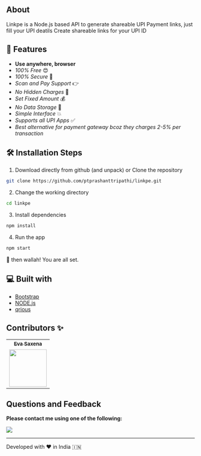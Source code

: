 ## About

Linkpe is a Node.js based API to generate shareable UPI Payment links, just fill your UPI deatils Create shareable links for your UPI ID


## 🧐 Features

- **Use anywhere, browser**
- _100% Free_ 😍
- _100% Secure_ 🔐
- _Scan and Pay Support_ 👉
- _No Hidden Charges_ 🚫
- _Set Fixed Amount_ 💰
- _No Data Storage_ 🎉
- _Simple Interface_ 💥
- _Supports all UPI Apps_ ✅
- _Best alternative for payment gateway bcoz they charges 2-5% per transaction_

## 🛠️ Installation Steps

1. Download directly from github (and unpack) or Clone the repository

```bash
git clone https://github.com/ptprashanttripathi/linkpe.git
```

2. Change the working directory

```bash
cd linkpe
```

3. Install dependencies

```bash
npm install
```

4. Run the app

```bash
npm start
```

🌟 then wallah! You are all set.




## 💻 Built with

- [Bootstrap](https://www.getbootstrap.com/)
- [NODE.js](https://www.axios.com)
- [qrious](https://jquery.com/)



## Contributors ✨

<table>
	<tr>
		<th align="center">
				<a href="https://github.com/evasaxena">
					<sub><b>Eva Saxena</b></sub>
				</a>
		</th>
  	</tr>
 	<tr>
		<td align="center">
			<a href="https://github.com/evasaxenaapp">
				<img src="https://avatars2.githubusercontent.com/u/26687933?s=200&v=4" width="100px;" alt=""/>
			</a>
		</td>
	</tr>
</table>

## Questions and Feedback

**Please contact me using one of the following:**

[![](https://img.shields.io/badge/instagram-%23E4405F.svg?&style=for-the-badge&logo=instagram&logoColor=white)](https://www.instagram.com/evasaxena/)


<p align="center">  
<hr>Developed with ❤️ in India 🇮🇳 
</p>

